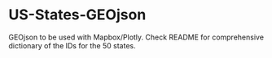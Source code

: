 # US-States-GEOjson
GEOjson to be used with Mapbox/Plotly. Check README for comprehensive dictionary of the IDs for the 50 states.
